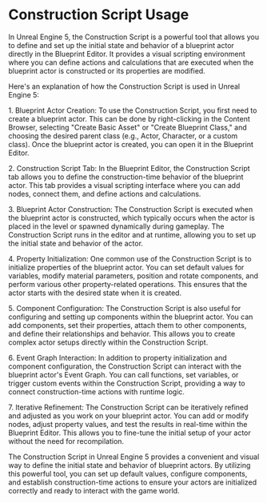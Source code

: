 # Construction Script Usage

<p>In Unreal Engine 5, the Construction Script is a powerful tool that allows you to define and set up the initial state and behavior of a blueprint actor directly in the Blueprint Editor. It provides a visual scripting environment where you can define actions and calculations that are executed when the blueprint actor is constructed or its properties are modified.</p>
<p>Here's an explanation of how the Construction Script is used in Unreal Engine 5:</p>
<p>1. Blueprint Actor Creation: To use the Construction Script, you first need to create a blueprint actor. This can be done by right-clicking in the Content Browser, selecting "Create Basic Asset" or "Create Blueprint Class," and choosing the desired parent class (e.g., Actor, Character, or a custom class). Once the blueprint actor is created, you can open it in the Blueprint Editor.</p>
<p>2. Construction Script Tab: In the Blueprint Editor, the Construction Script tab allows you to define the construction-time behavior of the blueprint actor. This tab provides a visual scripting interface where you can add nodes, connect them, and define actions and calculations.</p>
<p>3. Blueprint Actor Construction: The Construction Script is executed when the blueprint actor is constructed, which typically occurs when the actor is placed in the level or spawned dynamically during gameplay. The Construction Script runs in the editor and at runtime, allowing you to set up the initial state and behavior of the actor.</p>
<p>4. Property Initialization: One common use of the Construction Script is to initialize properties of the blueprint actor. You can set default values for variables, modify material parameters, position and rotate components, and perform various other property-related operations. This ensures that the actor starts with the desired state when it is created.</p>
<p>5. Component Configuration: The Construction Script is also useful for configuring and setting up components within the blueprint actor. You can add components, set their properties, attach them to other components, and define their relationships and behavior. This allows you to create complex actor setups directly within the Construction Script.</p>
<p>6. Event Graph Interaction: In addition to property initialization and component configuration, the Construction Script can interact with the blueprint actor's Event Graph. You can call functions, set variables, or trigger custom events within the Construction Script, providing a way to connect construction-time actions with runtime logic.</p>
<p>7. Iterative Refinement: The Construction Script can be iteratively refined and adjusted as you work on your blueprint actor. You can add or modify nodes, adjust property values, and test the results in real-time within the Blueprint Editor. This allows you to fine-tune the initial setup of your actor without the need for recompilation.</p>
<p>The Construction Script in Unreal Engine 5 provides a convenient and visual way to define the initial state and behavior of blueprint actors. By utilizing this powerful tool, you can set up default values, configure components, and establish construction-time actions to ensure your actors are initialized correctly and ready to interact with the game world.</p>
